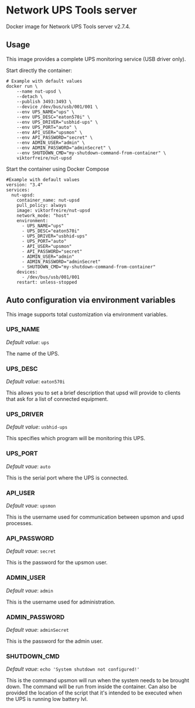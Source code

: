 # Network UPS Tools server

Docker image for Network UPS Tools server v2.7.4.

## Usage

This image provides a complete UPS monitoring service (USB driver only).

Start directly the container:

```console
# Example with default values 
docker run \
	--name nut-upsd \
	--detach \
	--publish 3493:3493 \
	--device /dev/bus/usb/001/001 \
	--env UPS_NAME="ups" \
	--env UPS_DESC="eaton570i" \
	--env UPS_DRIVER="usbhid-ups" \
	--env UPS_PORT="auto" \
	--env API_USER="upsmon" \
	--env API_PASSWORD="secret" \
	--env ADMIN_USER="admin" \
	--env ADMIN_PASSWORD="adminSecret" \
	--env SHUTDOWN_CMD="my-shutdown-command-from-container" \
	viktorfreire/nut-upsd
```

Start the container using Docker Compose
```console
#Example with default values
version: "3.4"
services:
  nut-upsd:
    container_name: nut-upsd
    pull_policy: always
    image: viktorfreire/nut-upsd
    network_mode: "host"
    environment:
      - UPS_NAME="ups"
      - UPS_DESC="eaton570i"
      - UPS_DRIVER="usbhid-ups"
      - UPS_PORT="auto"
      - API_USER="upsmon"
      - API_PASSWORD="secret"
      - ADMIN_USER="admin"
      - ADMIN_PASSWORD="adminSecret"
      - SHUTDOWN_CMD="my-shutdown-command-from-container"
    devices:
      - /dev/bus/usb/001/001
    restart: unless-stopped
```

## Auto configuration via environment variables

This image supports total customization via environment variables.

### UPS_NAME

*Default value*: `ups`

The name of the UPS.

### UPS_DESC

*Default value*: `eaton570i`

This allows you to set a brief description that upsd will provide to clients that ask for a list of connected equipment.

### UPS_DRIVER

*Default value*: `usbhid-ups`

This specifies which program will be monitoring this UPS.

### UPS_PORT

*Default vaue*: `auto`

This is the serial port where the UPS is connected.

### API_USER

*Default vaue*: `upsmon`

This is the username used for communication between upsmon and upsd processes.

### API_PASSWORD

*Default vaue*: `secret`

This is the password for the upsmon user.

### ADMIN_USER

*Default vaue*: `admin`

This is the username used for administration.

### ADMIN_PASSWORD

*Default vaue*: `adminSecret`

This is the password for the admin user.

### SHUTDOWN_CMD

*Default vaue*: `echo 'System shutdown not configured!'`

This is the command upsmon will run when the system needs to be brought down. The command will be run from inside the container.
Can also be provided the location of the script that it's intended to be executed when the UPS is running low battery lvl.

